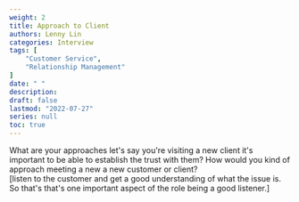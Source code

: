 ```yaml
---
weight: 2
title: Approach to Client
authors: Lenny Lin
categories: Interview
tags: [
    "Customer Service",
    "Relationship Management"
]
date: " "
description: 
draft: false
lastmod: "2022-07-27"
series: null
toc: true
---
```



What are your approaches let's say you're visiting a new client it's important to be able to establish the trust with them? How would you kind of approach meeting a new a new customer or client?   
[listen to the customer and get a good understanding of what the issue is. So that's that's one important aspect of the role being a good listener.]  

